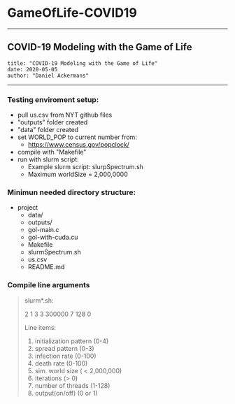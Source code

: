 # GameOfLife-COVID19
---
## COVID-19 Modeling with the Game of Life
	title: "COVID-19 Modeling with the Game of Life"
	date: 2020-05-05
	author: "Daniel Ackermans"
---

### Testing enviroment setup:
- pull us.csv from NYT github files
- "outputs" folder created
- "data" folder created
- set WORLD_POP to current number from: 
	* https://www.census.gov/popclock/
- compile with "Makefile"
- run with slurm script:
	* Example slurm script: slurpSpectrum.sh
	* Maximum worldSize = 2,000,0000

### Minimun needed directory structure:
- project
	- data/
	- outputs/
	- gol-main.c
	- gol-with-cuda.cu
	- Makefile
	- slurmSpectrum.sh
	- us.csv
	- README.md

### Compile line arguments 
> slurm*.sh:
> 
> 2 1 3 3 300000 7 128 0
>
> Line items:
> 1. initialization pattern (0-4)
> 2. spread pattern (0-3)
> 3. infection rate (0-100)
> 4. death rate (0-100)
> 5. sim. world size ( < 2,000,000)
> 6. iterations (> 0)
> 7. number of threads (1-128)
> 8. output(on/off) (0 or 1)
